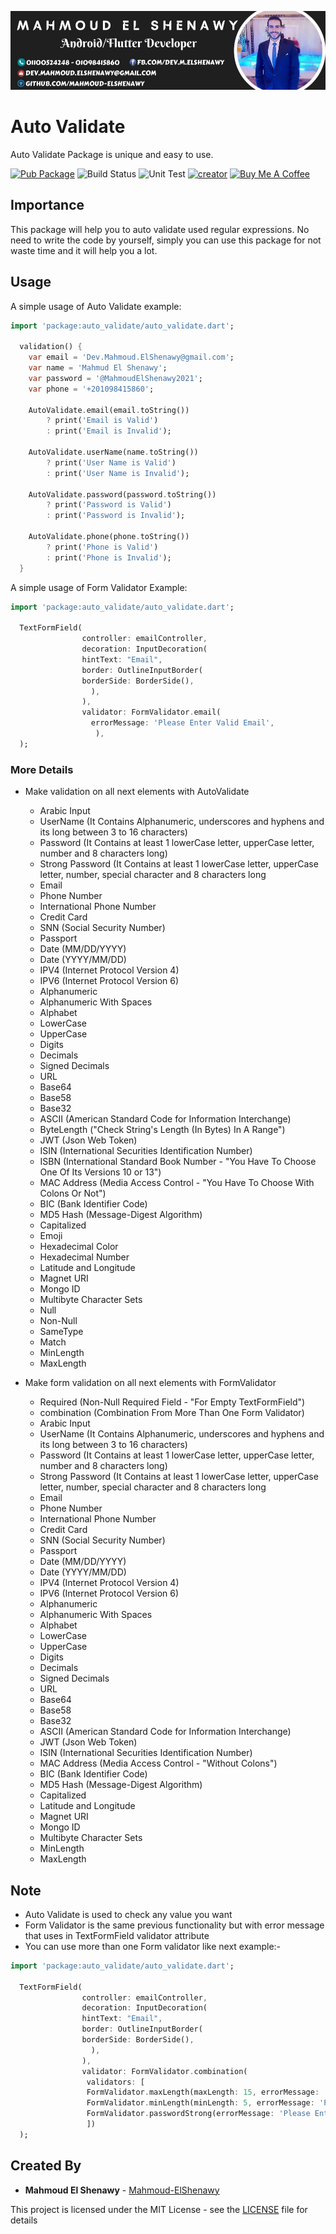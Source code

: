 ![](Creator_Info.jpg)

# Auto Validate

Auto Validate Package is unique and easy to use.

[![Pub Package](https://img.shields.io/badge/Pub%20get-Auto%20Validate-yellow)](https://pub.dev/packages/auto_validate)
![Build Status](https://img.shields.io/badge/Build-Passing-teal)
![Unit Test](https://img.shields.io/badge/Unit%20Test-Passing-red)
[![creator](https://img.shields.io/badge/Creator-Mahmoud%20El%20Shenawy-blue)](https://www.linkedin.com/in/dev-mahmoud-elshenawy/)
<a href="https://www.buymeacoffee.com/m.elshenawy" target="_blank"><img src="https://cdn.buymeacoffee.com/buttons/default-orange.png" alt="Buy Me A Coffee" height="41" width="160" > </a>

## Importance

This package will help you to auto validate used regular expressions. No need to write the code by yourself, simply you can use this package for not waste time and it will help you a lot.

## Usage

A simple usage of Auto Validate example:

```dart
import 'package:auto_validate/auto_validate.dart';

  validation() {
    var email = 'Dev.Mahmoud.ElShenawy@gmail.com';
    var name = 'Mahmud El Shenawy';
    var password = '@MahmoudElShenawy2021';
    var phone = '+201098415860';

    AutoValidate.email(email.toString())
        ? print('Email is Valid')
        : print('Email is Invalid');

    AutoValidate.userName(name.toString())
        ? print('User Name is Valid')
        : print('User Name is Invalid');

    AutoValidate.password(password.toString())
        ? print('Password is Valid')
        : print('Password is Invalid');

    AutoValidate.phone(phone.toString())
        ? print('Phone is Valid')
        : print('Phone is Invalid');
  }
```

A simple usage of Form Validator Example:

```dart
import 'package:auto_validate/auto_validate.dart';

  TextFormField(
                controller: emailController,
                decoration: InputDecoration(
                hintText: "Email",
                border: OutlineInputBorder(
                borderSide: BorderSide(),
                  ),
                ),
                validator: FormValidator.email(
                  errorMessage: 'Please Enter Valid Email',
                   ),
  );
```

### More Details

- Make validation on all next elements with AutoValidate

  - Arabic Input
  - UserName (It Contains Alphanumeric, underscores and hyphens and its long between 3 to 16 characters)
  - Password (It Contains at least 1 lowerCase letter, upperCase letter, number and 8 characters long)
  - Strong Password (It Contains at least 1 lowerCase letter, upperCase letter, number, special character and 8 characters long
  - Email
  - Phone Number
  - International Phone Number
  - Credit Card 
  - SNN (Social Security Number)
  - Passport
  - Date (MM/DD/YYYY)
  - Date (YYYY/MM/DD)
  - IPV4 (Internet Protocol Version 4)
  - IPV6 (Internet Protocol Version 6)
  - Alphanumeric
  - Alphanumeric With Spaces
  - Alphabet
  - LowerCase
  - UpperCase
  - Digits
  - Decimals
  - Signed Decimals
  - URL
  - Base64
  - Base58
  - Base32
  - ASCII (American Standard Code for Information Interchange)
  - ByteLength ("Check String's Length (In Bytes) In A Range")
  - JWT (Json Web Token)
  - ISIN (International Securities Identification Number)
  - ISBN (International Standard Book Number - "You Have To Choose One Of Its Versions 10 or 13") 
  - MAC Address (Media Access Control - "You Have To Choose With Colons Or Not")
  - BIC (Bank Identifier Code)
  - MD5 Hash (Message-Digest Algorithm)
  - Capitalized
  - Emoji
  - Hexadecimal Color
  - Hexadecimal Number
  - Latitude and Longitude
  - Magnet URI
  - Mongo ID
  - Multibyte Character Sets
  - Null 
  - Non-Null 
  - SameType
  - Match
  - MinLength
  - MaxLength
  
- Make form validation on all next elements with FormValidator

  - Required (Non-Null Required Field - "For Empty TextFormField")
  - combination (Combination From More Than One Form Validator)
  - Arabic Input
  - UserName (It Contains Alphanumeric, underscores and hyphens and its long between 3 to 16 characters)
  - Password (It Contains at least 1 lowerCase letter, upperCase letter, number and 8 characters long)
  - Strong Password (It Contains at least 1 lowerCase letter, upperCase letter, number, special character and 8 characters long
  - Email
  - Phone Number
  - International Phone Number
  - Credit Card 
  - SNN (Social Security Number)
  - Passport
  - Date (MM/DD/YYYY)
  - Date (YYYY/MM/DD)
  - IPV4 (Internet Protocol Version 4)
  - IPV6 (Internet Protocol Version 6)
  - Alphanumeric
  - Alphanumeric With Spaces
  - Alphabet
  - LowerCase
  - UpperCase
  - Digits
  - Decimals
  - Signed Decimals
  - URL
  - Base64
  - Base58
  - Base32
  - ASCII (American Standard Code for Information Interchange)
  - JWT (Json Web Token)
  - ISIN (International Securities Identification Number)
  - MAC Address (Media Access Control - "Without Colons")
  - BIC (Bank Identifier Code)
  - MD5 Hash (Message-Digest Algorithm)
  - Capitalized
  - Latitude and Longitude
  - Magnet URI
  - Mongo ID
  - Multibyte Character Sets
  - MinLength
  - MaxLength
  
## Note

- Auto Validate is used to check any value you want
- Form Validator is the same previous functionality but with error message that uses in TextFormField validator attribute
- You can use more than one Form validator like next example:-
```dart
import 'package:auto_validate/auto_validate.dart';

  TextFormField(
                controller: emailController,
                decoration: InputDecoration(
                hintText: "Email",
                border: OutlineInputBorder(
                borderSide: BorderSide(),
                  ),
                ),
                validator: FormValidator.combination(
                 validators: [
                 FormValidator.maxLength(maxLength: 15, errorMessage: 'Password Enter Valid Password With Max Length 15'),
                 FormValidator.minLength(minLength: 5, errorMessage: 'Password Enter Valid Password At Least Min Length 5'),
                 FormValidator.passwordStrong(errorMessage: 'Please Enter Valid Strong Password')
                 ])
  );
```



## Created By

- **Mahmoud El Shenawy** - [Mahmoud-ElShenawy](https://github.com/Mahmoud-ElShenawy/auto_validate)

This project is licensed under the MIT License - see the [LICENSE](https://github.com/Mahmoud-ElShenawy/auto_validate/blob/master/LICENSE) file for details

